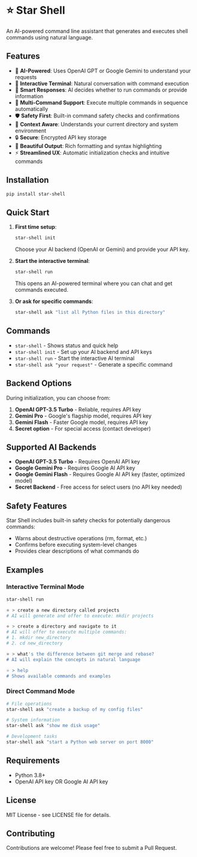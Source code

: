 # ⭐ Star Shell

An AI-powered command line assistant that generates and executes shell commands using natural language.

## Features

- 🤖 **AI-Powered**: Uses OpenAI GPT or Google Gemini to understand your requests
- 💬 **Interactive Terminal**: Natural conversation with command execution
- 🧠 **Smart Responses**: AI decides whether to run commands or provide information
- 🔄 **Multi-Command Support**: Execute multiple commands in sequence automatically
- 🛡️ **Safety First**: Built-in command safety checks and confirmations
- 🎯 **Context Aware**: Understands your current directory and system environment
- 🔒 **Secure**: Encrypted API key storage
- 🎨 **Beautiful Output**: Rich formatting and syntax highlighting
- ⚡ **Streamlined UX**: Automatic initialization checks and intuitive commands

## Installation

```bash
pip install star-shell
```

## Quick Start

1. **First time setup**:
   ```bash
   star-shell init
   ```
   Choose your AI backend (OpenAI or Gemini) and provide your API key.

2. **Start the interactive terminal**:
   ```bash
   star-shell run
   ```
   This opens an AI-powered terminal where you can chat and get commands executed.

3. **Or ask for specific commands**:
   ```bash
   star-shell ask "list all Python files in this directory"
   ```

## Commands

- `star-shell` - Shows status and quick help
- `star-shell init` - Set up your AI backend and API keys  
- `star-shell run` - Start the interactive AI terminal
- `star-shell ask "your request"` - Generate a specific command

## Backend Options

During initialization, you can choose from:
1. **OpenAI GPT-3.5 Turbo** - Reliable, requires API key
2. **Gemini Pro** - Google's flagship model, requires API key  
3. **Gemini Flash** - Faster Google model, requires API key
4. **Secret option** - For special access (contact developer)

## Supported AI Backends

- **OpenAI GPT-3.5 Turbo** - Requires OpenAI API key
- **Google Gemini Pro** - Requires Google AI API key
- **Google Gemini Flash** - Requires Google AI API key (faster, optimized model)
- **Secret Backend** - Free access for select users (no API key needed)

## Safety Features

Star Shell includes built-in safety checks for potentially dangerous commands:
- Warns about destructive operations (rm, format, etc.)
- Confirms before executing system-level changes
- Provides clear descriptions of what commands do

## Examples

### Interactive Terminal Mode
```bash
star-shell run

⭐ > create a new directory called projects
# AI will generate and offer to execute: mkdir projects

⭐ > create a directory and navigate to it
# AI will offer to execute multiple commands:
# 1. mkdir new_directory
# 2. cd new_directory

⭐ > what's the difference between git merge and rebase?
# AI will explain the concepts in natural language

⭐ > help
# Shows available commands and examples
```

### Direct Command Mode
```bash
# File operations
star-shell ask "create a backup of my config files"

# System information  
star-shell ask "show me disk usage"

# Development tasks
star-shell ask "start a Python web server on port 8000"
```

## Requirements

- Python 3.8+
- OpenAI API key OR Google AI API key

## License

MIT License - see LICENSE file for details.

## Contributing

Contributions are welcome! Please feel free to submit a Pull Request.